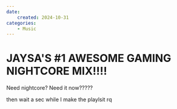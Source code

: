 ```yaml
---
date:
    created: 2024-10-31
categories:
    - Music
---
```


# JAYSA'S #1 AWESOME GAMING NIGHTCORE MIX!!!!

Need nightcore? Need it now?????
<!-- more -->

then wait a sec while I make the playlsit rq
